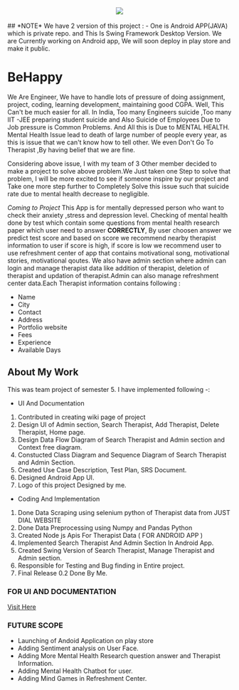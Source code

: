 <div align="center">
<img src="https://github.com/rohitdhonicsk/BeHappy/blob/master/src/utils/logo.png">
 </div>
 <br>
## *NOTE*
We have 2 version of this project : - One is Android APP(JAVA) which is private repo. and This Is Swing Framework Desktop Version.
We are Currently working on Android app, We will soon deploy in play store and make it public.


# BeHappy
We Are Engineer, We have to handle lots of pressure of doing assignment, project, coding, learning development, maintaining good CGPA. Well, This Can't be much easier for all.
In India, Too many Engineers suicide ,Too many IIT -JEE preparing student suicide and Also Suicide of Employees Due to Job pressure is Common Problems. And All this is Due to MENTAL HEALTH. Mental Health Issue lead to death of large number of people every year, as this is issue that we can't know how to tell other. We even Don't Go To Therapist ,By having belief that we are fine.

Considering above issue, I with my team of 3 Other member decided to make a project to solve above problem.We Just taken one Step to solve that problem, I will be more excited to see if someone inspire by our project and Take one more step further to Completely Solve this issue such that suicide rate due to mental health decrease to negligible.

*Coming to Project*
This App is for mentally depressed person who want to check their anxiety ,stress and depression level. Checking of mental health done by test which contain some questions from mental health research paper which user need to answer **CORRECTLY**, By user choosen answer we predict test score and based on score we recommend nearby therapist information to user if score is high, if score is low we recommend user to use refreshment center of app that contains motivational song, motivational stories, motivational qoutes. We also have admin section where admin can login and manage therapist data like addition of therapist, deletion of therapist and updation of therapist.Admin can also manage refreshment center data.Each Therapist information contains following :
- Name
- City
- Contact
- Address
- Portfolio website
- Fees
- Experience
- Available Days



## About My Work
This was team project of semester 5. I have implemented following -:

- UI And Documentation
1. Contributed in creating wiki page of project
2. Design UI of Admin section, Search Therapist, Add Therapist, Delete Therapist, Home page.
3. Design Data Flow Diagram of Search Therapist and Admin section and Context free diagram.
4. Constucted Class Diagram and Sequence Diagram of Search Therapist and Admin Section.
5. Created Use Case Description, Test Plan, SRS Document.
6. Designed Android App UI.
7. Logo of this project Designed by me.

- Coding And Implementation

1. Done Data Scraping using selenium python of Therapist data from JUST DIAL WEBSITE
2. Done Data Preprocessing using Numpy and Pandas Python
3. Created Node js Apis For Therapist Data ( FOR ANDROID APP ) 
4. Implemented Search Therapist And Admin Section In Android App.
5. Created Swing Version of Search Therapist, Manage Therapist and Admin section.
6. Responsible for Testing and Bug finding in Entire project.
7. Final Release 0.2 Done By Me.


### FOR UI AND DOCUMENTATION 
[Visit Here](http://103.127.146.165/wiki/index.php?title=Crew_Of_SARA:Main)



### FUTURE SCOPE
- Launching of Andoid Application on play store
- Adding Sentiment analysis on User Face.
- Adding More Mental Health Research question answer and Therapist Information.
- Adding Mental Health Chatbot  for user.
- Adding Mind Games in Refreshment Center.
